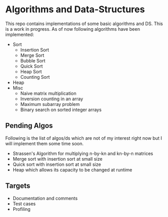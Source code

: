 # Algorithms and Data-Structures

This repo contains implementations of some basic algorithms and DS. This is a work in progress.
As of now following algorithms have been implemented:

* Sort
  * Insertion Sort
  * Merge Sort
  * Bubble Sort
  * Quick Sort
  * Heap Sort
  * Counting Sort
* Heap
* Misc
  * Naive matrix multiplication
  * Inversion counting in an array
  * Maximum subarray problem
  * Binary search on sorted integer arrays

## Pending Algos
Following is the list of algos/ds which are not of my interest right now but I will implement
them some time soon.

* Strassen's Algorithm for multiplying n-by-kn and kn-by-n matrices
* Merge sort with insertion sort at small size
* Quick sort with insertion sort at small size
* Heap which allows its capacity to be changed at runtime

## Targets
* Documentation and comments
* Test cases
* Profiling
